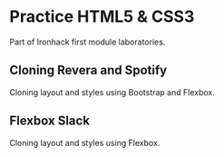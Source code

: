 # Practice HTML5 & CSS3

Part of Ironhack first module laboratories.

## Cloning Revera and Spotify

Cloning layout and styles using Bootstrap and Flexbox.

## Flexbox Slack

Cloning layout and styles using Flexbox.

